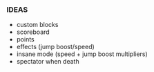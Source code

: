 ### IDEAS

* custom blocks
* scoreboard
* points
* effects (jump boost/speed)
* insane mode (speed + jump boost multipliers)
* spectator when death
